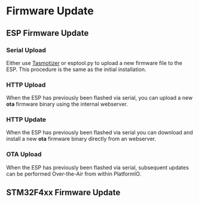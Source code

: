 
<h1>Firmware Update</h1>

## ESP Firmware Update

### Serial Upload

Either use [Tasmotizer](https://github.com/tasmota/tasmotizer) or esptool.py to upload a new firmware file to the ESP. This procedure is the same as the initial installation.

### HTTP Upload

When the ESP has previously been flashed via serial, you can upload a new **ota** firmware binary using the internal webserver.

### HTTP Update

When the ESP has previously been flashed via serial you can download and install a new **ota** firmware binary directly from an webserver.

### OTA Upload

When the ESP has previously been flashed via serial, subsequent updates can be performed Over-the-Air from within PlatformIO.

## STM32F4xx Firmware Update
